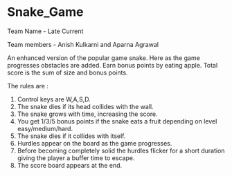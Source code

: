# Snake_Game
Team Name - Late Current 

Team members - Anish Kulkarni and Aparna Agrawal

An enhanced version of the popular game snake. 
Here as the game progresses obstacles are added. 
Earn bonus points by eating apple. 
Total score is the sum of size and bonus points.

The rules are : 
1)	Control keys are W,A,S,D.
2)	The snake dies if its head collides with the wall.
3)	The snake grows with time, increasing the score.
4)	You get 1/3/5 bonus points if the snake eats a fruit depending on level easy/medium/hard.
5)	The snake dies if it collides with itself.
6)	Hurdles appear on the board as the game progresses.
7)	Before becoming completely solid the hurdles flicker for a short duration giving the player a buffer time to escape. 
8)	The score board appears at the end.

